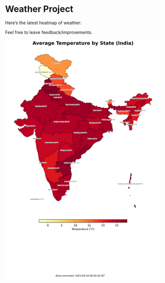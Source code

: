 # Weather Project

Here’s the latest heatmap of weather:

Feel free to leave feedback/improvements.

![India Heatmap](docs/assets/india_heatmap.png?v=C86702)
